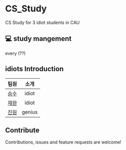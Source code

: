 # CS_Study
CS Study for 3 idiot students in CAU


## 💻 study mangement
every (??)

## idiots Introduction


| 팀원  | 소개 |
|:---:|:-------:|
| [승수](https://github.com/pss4190) | idiot |
| [재완](https://github.com/jwMah) | idiot |
| [진원](https://github.com/xmcodings) | genius |


## Contribute

Contributions, issues and feature requests are welcome!

